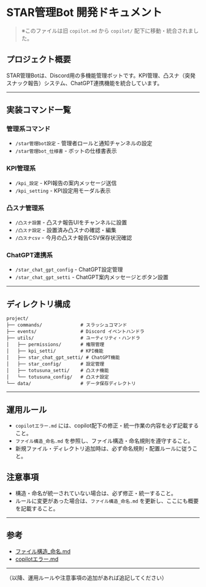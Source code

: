 
# STAR管理Bot 開発ドキュメント

> ※このファイルは旧 `copilot.md` から `copilot/` 配下に移動・統合されました。

## プロジェクト概要

STAR管理Botは、Discord用の多機能管理ボットです。KPI管理、凸スナ（突発スナック報告）システム、ChatGPT連携機能を統合しています。

---

## 実装コマンド一覧

### 管理系コマンド
- `/star管理bot設定` - 管理者ロールと通知チャンネルの設定
- `/star管理bot_仕様書` - ボットの仕様書表示

### KPI管理系
- `/kpi_設定` - KPI報告の案内メッセージ送信
- `/kpi_setting` - KPI設定用モーダル表示

### 凸スナ管理系
- `/凸スナ設置` - 凸スナ報告UIをチャンネルに設置
- `/凸スナ設定` - 設置済み凸スナの確認・編集
- `/凸スナcsv` - 今月の凸スナ報告CSV保存状況確認

### ChatGPT連携系
- `/star_chat_gpt_config` - ChatGPT設定管理
- `/star_chat_gpt_setti` - ChatGPT案内メッセージとボタン設置

---

## ディレクトリ構成

```
project/
├── commands/              # スラッシュコマンド
├── events/                # Discord イベントハンドラ
├── utils/                 # ユーティリティ・ハンドラ
│   ├── permissions/       # 権限管理
│   ├── kpi_setti/         # KPI機能
│   ├── star_chat_gpt_setti/ # ChatGPT機能
│   ├── star_config/       # 設定管理
│   ├── totusuna_setti/    # 凸スナ機能
│   └── totusuna_config/   # 凸スナ設定
└── data/                  # データ保存ディレクトリ
```

---

## 運用ルール
- `copilotエラー.md` には、copilot配下の修正・統一作業の内容を必ず記載すること。
- `ファイル構造_命名.md` を参照し、ファイル構造・命名規則を遵守すること。
- 新規ファイル・ディレクトリ追加時は、必ず命名規則・配置ルールに従うこと。

## 注意事項
- 構造・命名が統一されていない場合は、必ず修正・統一すること。
- ルールに変更があった場合は、`ファイル構造_命名.md` を更新し、ここにも概要を記載すること。

---

## 参考
- [ファイル構造_命名.md](./ファイル構造_命名.md)
- [copilotエラー.md](./copilotエラー.md)

---

（以降、運用ルールや注意事項の追加があれば追記してください）
